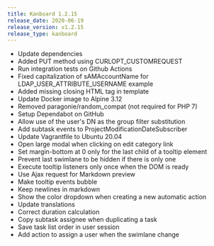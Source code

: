 ```yaml
---
title: Kanboard 1.2.15
release_date: 2020-06-19
release_version: v1.2.15
release_type: kanboard
---
```


* Update dependencies
* Added PUT method using CURLOPT_CUSTOMREQUEST
* Run integration tests on Github Actions
* Fixed capitalization of sAMAccountName for LDAP_USER_ATTRIBUTE_USERNAME example
* Added missing closing HTML tag in template
* Update Docker image to Alpine 3.12
* Removed paragonie/random_compat (not required for PHP 7)
* Setup Dependabot on GitHub
* Allow use of the user's DN as the group filter substitution
* Add subtask events to ProjectModificationDateSubscriber
* Update Vagrantfile to Ubuntu 20.04
* Open large modal when clicking on edit category link
* Set margin-bottom at 0 only for the last child of a tooltip element
* Prevent last swimlane to be hidden if there is only one
* Execute tooltip listeners only once when the DOM is ready
* Use Ajax request for Markdown preview
* Make tooltip events bubble
* Keep newlines in markdown
* Show the color dropdown when creating a new automatic action
* Update translations
* Correct duration calculation
* Copy subtask assignee when duplicating a task
* Save task list order in user session
* Add action to assign a user when the swimlane change